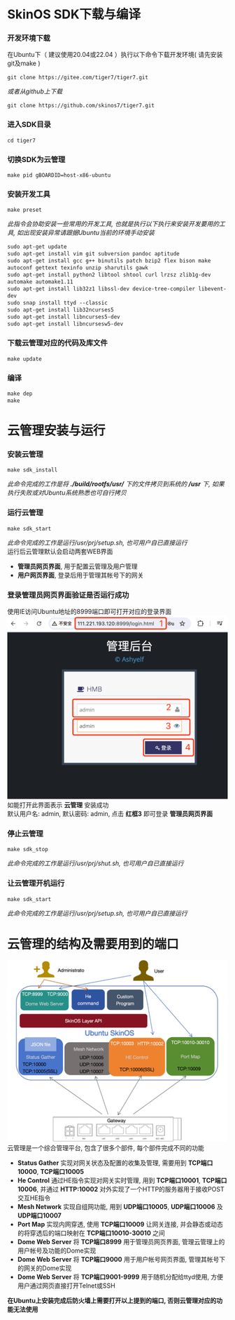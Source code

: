 
# SkinOS SDK下载与编译   

### 开发环境下载   
在Ubuntu下（ 建议使用20.04或22.04 ）执行以下命令下载开发环境( 请先安装git及make )   
```shell
git clone https://gitee.com/tiger7/tiger7.git
```   
*或者从github上下载*  
```shell
git clone https://github.com/skinos7/tiger7.git
```   

### 进入SDK目录   
```shell
cd tiger7
```  

### 切换SDK为云管理   
```shell
make pid gBOARDID=host-x86-ubuntu
```   

### 安装开发工具   
```shell
make preset
```  
*此指令会协助安装一些常用的开发工具, 也就是执行以下执行来安装开发要用的工具, 如出现安装异常请跟据Ubuntu当前的环境手动安装*   
```
sudo apt-get update
sudo apt-get install vim git subversion pandoc aptitude
sudo apt-get install gcc g++ binutils patch bzip2 flex bison make autoconf gettext texinfo unzip sharutils gawk
sudo apt-get install python2 libtool shtool curl lrzsz zlib1g-dev automake automake1.11
sudo apt-get install lib32z1 libssl-dev device-tree-compiler libevent-dev
sudo snap install ttyd --classic
sudo apt-get install lib32ncurses5
sudo apt-get install libncurses5-dev
sudo apt-get install libncursesw5-dev
```   

### 下载云管理对应的代码及库文件
```shell
make update
```   

### 编译
```shell
make dep
make
```   


# 云管理安装与运行   

### 安装云管理   
```shell
make sdk_install
```   
*此命令完成的工作是将 **./build/rootfs/usr/** 下的文件拷贝到系统的 **/usr** 下, 如果执行失败或对Ubuntu系统熟悉也可自行拷贝*   

### 运行云管理   
```shell
make sdk_start
```   
*此命令完成的工作是运行/usr/prj/setup.sh, 也可用户自已直接运行*   
运行后云管理默认会启动两套WEB界面    
- **管理员网页界面**, 用于配置云管理及用户管理  
- **用户网页界面**, 登录后用于管理其帐号下的网关   

### 登录管理员网页界面验证是否运行成功   
使用IE访问Ubuntu地址的8999端口即可打开对应的登录界面  
![avatar](./admin_login_cn.jpg)   
如能打开此界面表示 **云管理** 安装成功   
默认用户名: admin, 默认密码: admin, 点击 **红框3** 即可登录 **管理员网页界面**   

### 停止云管理   
```shell
make sdk_stop
```   
*此命令完成的工作是运行/usr/prj/shut.sh, 也可用户自已直接运行*   

### 让云管理开机运行   
```shell
make sdk_start
```   
*此命令完成的工作是运行/usr/prj/setup.sh, 也可用户自已直接运行*   


# 云管理的结构及需要用到的端口   
![avatar](./devms.jpg)   
云管理是一个综合管理平台, 包含了很多个部件, 每个部件完成不同的功能    
 - **Status Gather** 实现对网关状态及配置的收集及管理, 需要用到 **TCP端口10000**, **TCP端口10005**   
 - **He Control** 通过HE指令实现对网关实时管理, 用到 **TCP端口10001**, **TCP端口10006**, 并通过 **HTTP:10002** 对外实现了一个HTTP的服务器用于接收POST交互HE指令   
 - **Mesh Network** 实现自组网功能, 用到 **UDP端口10005**, **UDP端口10006** 及 **UDP端口10007**   
 - **Port Map** 实现内网穿透, 使用 **TCP端口10009** 让网关连接, 并会静态或动态的将穿透后的端口映射在 **TCP端口10010-30010** 之间  
 - **Dome Web Server** 将 **TCP端口8999** 用于管理员网页界面, 管理云管理上的用户帐号及功能的Dome实现   
 - **Dome Web Server** 将 **TCP端口9000** 用于用户帐号网页界面, 管理其帐号下的网关的Dome实现   
 - **Dome Web Server** 将 **TCP端口9001-9999** 用于随机分配给ttyd使用, 方便用户通过网页直接打开Telnet或SSH   

**在Ubuntu上安装完成后防火墙上需要打开以上提到的端口, 否则云管理对应的功能无法使用**




